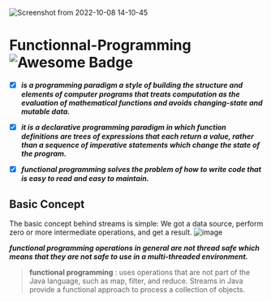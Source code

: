 ![Screenshot from 2022-10-08 14-10-45](https://user-images.githubusercontent.com/59446813/194709356-931b64f6-2845-4571-a2d4-a6d376c1e056.png)

# Functionnal-Programming <img src="https://cdn.rawgit.com/sindresorhus/awesome/d7305f38d29fed78fa85652e3a63e154dd8e8829/media/badge.svg" alt="Awesome Badge"/>



 - [x] ***is a programming paradigm a style of building the structure and elements of computer programs that treats computation as the evaluation of mathematical functions and avoids changing-state and mutable data.***

 

 

 - [x] ***it is a declarative programming paradigm in which function
       definitions are trees of expressions that each return a value,
       rather than a sequence of imperative statements which change the
       state of the program.***

  

 - [x] ***functional programming solves the problem of how to write code that is easy to read and easy to maintain.***


 
## Basic Concept
The basic concept behind streams is simple: We got a data source, perform zero or more intermediate operations, and get a result.
![image](https://user-images.githubusercontent.com/59446813/194681864-d7e14bfb-1072-4911-87a9-006ee3522c0b.png)

***functional programming operations in general are not thread safe which means that they are not safe to use in a multi-threaded environment.***

> **functional programming** : uses operations that are not part of the Java language, such as map, filter, and reduce.
 Streams in Java provide a functional approach to process a collection of objects.


